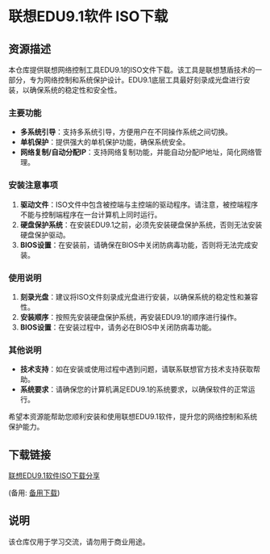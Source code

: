 # 联想EDU9.1软件 ISO下载

## 资源描述

本仓库提供联想网络控制工具EDU9.1的ISO文件下载。该工具是联想慧盾技术的一部分，专为网络控制和系统保护设计。EDU9.1底层工具最好刻录成光盘进行安装，以确保系统的稳定性和安全性。

### 主要功能

- **多系统引导**：支持多系统引导，方便用户在不同操作系统之间切换。
- **单机保护**：提供强大的单机保护功能，确保系统安全。
- **网络复制/自动分配IP**：支持网络复制功能，并能自动分配IP地址，简化网络管理。

### 安装注意事项

1. **驱动文件**：ISO文件中包含被控端与主控端的驱动程序。请注意，被控端程序不能与控制端程序在一台计算机上同时运行。
2. **硬盘保护系统**：在安装EDU9.1之前，必须先安装硬盘保护系统，否则无法安装硬盘保护驱动。
3. **BIOS设置**：在安装前，请确保在BIOS中关闭防病毒功能，否则将无法完成安装。

### 使用说明

1. **刻录光盘**：建议将ISO文件刻录成光盘进行安装，以确保系统的稳定性和兼容性。
2. **安装顺序**：按照先安装硬盘保护系统，再安装EDU9.1的顺序进行操作。
3. **BIOS设置**：在安装过程中，请务必在BIOS中关闭防病毒功能。

### 其他说明

- **技术支持**：如在安装或使用过程中遇到问题，请联系联想官方技术支持获取帮助。
- **系统要求**：请确保您的计算机满足EDU9.1的系统要求，以确保软件的正常运行。

希望本资源能帮助您顺利安装和使用联想EDU9.1软件，提升您的网络控制和系统保护能力。

## 下载链接
[联想EDU9.1软件ISO下载分享](https://pan.quark.cn/s/2ce02205072b) 

(备用: [备用下载](https://pan.baidu.com/s/1PeaVrdov1x8W1cT3VTg4mw?pwd=1234))

## 说明

该仓库仅用于学习交流，请勿用于商业用途。
